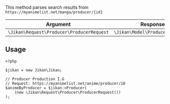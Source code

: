 This method parses search results from `https://myanimelist.net/manga/producer/{id}`

| Argument | Response |
| -------- | -------- |
| `\Jikan\Request\Producer\ProducerRequest` | `\Jikan\Model\Producer\Producer` |

## Usage
```
<?php

$jikan = new Jikan\Jikan;

// Producer Production I.G
// Request: https://myanimelist.net/anime/producer/10
$animeByProducer = $jikan->Producer(
    (new \Jikan\Request\Producer\ProducerRequest())
);
```

[^1]: Request: [\Jikan\Request\Producer\ProducerRequest](/objects/request/producer/producer.md)
[^2]: Model: [\Jikan\Model\Producer\Producer](/objects/model/producer/producer.md)